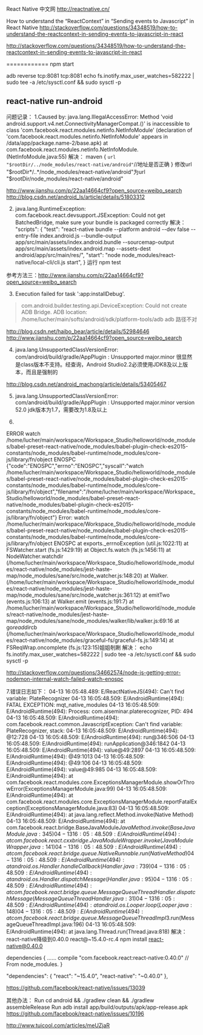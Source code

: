 React Native 中文网
http://reactnative.cn/

How to understand the “ReactContext” in “Sending events to Javascript” in React Native
http://stackoverflow.com/questions/34348519/how-to-understand-the-reactcontext-in-sending-events-to-javascript-in-react

http://stackoverflow.com/questions/34348519/how-to-understand-the-reactcontext-in-sending-events-to-javascript-in-react

============
npm start

adb reverse tcp:8081 tcp:8081
echo fs.inotify.max_user_watches=582222 | sudo tee -a /etc/sysctl.conf && sudo sysctl -p

react-native run-android
--------

问题记录：
1.Caused by: java.lang.IllegalAccessError: Method 'void android.support.v4.net.ConnectivityManagerCompat.<init>()' is inaccessible to class 'com.facebook.react.modules.netinfo.NetInfoModule' (declaration of 'com.facebook.react.modules.netinfo.NetInfoModule' appears in /data/app/package.name-2/base.apk)
at com.facebook.react.modules.netinfo.NetInfoModule.<init>(NetInfoModule.java:55)
解决：
 maven {
            `url "$rootDir/../node_modules/react-native/android"`//地址是否正确
        }
 修改url "$rootDir*/..*/node_modules/react-native/android"为url "$rootDir/node_modules/react-native/android"

 http://www.jianshu.com/p/22aa14664cf9?open_source=weibo_search
 http://blog.csdn.net/android_ls/article/details/51803312

 2. java.lang.RuntimeException: com.facebook.react.devsupport.JSException: Could not get BatchedBridge, make sure your bundle is packaged correctly
 解决：
 "scripts": {
     "test": "react-native bundle --platform android --dev false --entry-file index.android.js --bundle-output app/src/main/assets/index.android.bundle --sourcemap-output app/src/main/assets/index.android.map --assets-dest android/app/src/main/res/",
     "start": "node node_modules/react-native/local-cli/cli.js start",
   }
  运行 npm test

参考方法三：http://www.jianshu.com/p/22aa14664cf9?open_source=weibo_search

3. Execution failed for task ':app:installDebug'.
 > com.android.builder.testing.api.DeviceException: Could not create ADB Bridge. ADB location: /home/lucher/main/softs/android/sdk/platform-tools/adb
adb 路径不对

http://blog.csdn.net/haibo_bear/article/details/52984646
http://www.jianshu.com/p/22aa14664cf9?open_source=weibo_search

4. java.lang.UnsupportedClassVersionError: com/android/build/gradle/AppPlugin : Unsupported major.minor
很显然是class版本不支持。经查询，Android Studio2.2必须使用JDK8及以上版本，而且是强制的

http://blog.csdn.net/android_machong/article/details/53405467


5. java.lang.UnsupportedClassVersionError: com/android/build/gradle/AppPlugin : Unsupported major.minor version 52.0
jdk版本为1.7，需要改为1.8及以上

6.
 ERROR  watch /home/lucher/main/workspace/Workspace_Studio/helloworld/node_modules/babel-preset-react-native/node_modules/babel-plugin-check-es2015-constants/node_modules/babel-runtime/node_modules/core-js/library/fn/object ENOSPC
{"code":"ENOSPC","errno":"ENOSPC","syscall":"watch /home/lucher/main/workspace/Workspace_Studio/helloworld/node_modules/babel-preset-react-native/node_modules/babel-plugin-check-es2015-constants/node_modules/babel-runtime/node_modules/core-js/library/fn/object","filename":"/home/lucher/main/workspace/Workspace_Studio/helloworld/node_modules/babel-preset-react-native/node_modules/babel-plugin-check-es2015-constants/node_modules/babel-runtime/node_modules/core-js/library/fn/object"}
Error: watch /home/lucher/main/workspace/Workspace_Studio/helloworld/node_modules/babel-preset-react-native/node_modules/babel-plugin-check-es2015-constants/node_modules/babel-runtime/node_modules/core-js/library/fn/object ENOSPC
    at exports._errnoException (util.js:1022:11)
    at FSWatcher.start (fs.js:1429:19)
    at Object.fs.watch (fs.js:1456:11)
    at NodeWatcher.watchdir (/home/lucher/main/workspace/Workspace_Studio/helloworld/node_modules/react-native/node_modules/jest-haste-map/node_modules/sane/src/node_watcher.js:148:20)
    at Walker.<anonymous> (/home/lucher/main/workspace/Workspace_Studio/helloworld/node_modules/react-native/node_modules/jest-haste-map/node_modules/sane/src/node_watcher.js:361:12)
    at emitTwo (events.js:106:13)
    at Walker.emit (events.js:191:7)
    at /home/lucher/main/workspace/Workspace_Studio/helloworld/node_modules/react-native/node_modules/jest-haste-map/node_modules/sane/node_modules/walker/lib/walker.js:69:16
    at go$readdir$cb (/home/lucher/main/workspace/Workspace_Studio/helloworld/node_modules/react-native/node_modules/graceful-fs/graceful-fs.js:149:14)
    at FSReqWrap.oncomplete (fs.js:123:15)姐姐剞劂
解决：
echo fs.inotify.max_user_watches=582222 | sudo tee -a /etc/sysctl.conf && sudo sysctl -p

http://stackoverflow.com/questions/34662574/node-js-getting-error-nodemon-internal-watch-failed-watch-enospc


7.错误日志如下：
04-13 16:05:48.489: E/ReactNativeJS(494): Can't find variable: PlateRecognizer
  04-13 16:05:48.509: E/AndroidRuntime(494): FATAL EXCEPTION: mqt_native_modules
  04-13 16:05:48.509: E/AndroidRuntime(494): Process: com.aiseminar.platerecognizer, PID: 494
  04-13 16:05:48.509: E/AndroidRuntime(494): com.facebook.react.common.JavascriptException: Can't find variable: PlateRecognizer, stack:
  04-13 16:05:48.509: E/AndroidRuntime(494): <unknown>@12:728
  04-13 16:05:48.509: E/AndroidRuntime(494): run@346:506
  04-13 16:05:48.509: E/AndroidRuntime(494): runApplication@346:1842
  04-13 16:05:48.509: E/AndroidRuntime(494): value@49:2897
  04-13 16:05:48.509: E/AndroidRuntime(494): <unknown>@49:1013
  04-13 16:05:48.509: E/AndroidRuntime(494): <unknown>@49:106
  04-13 16:05:48.509: E/AndroidRuntime(494): value@49:985
  04-13 16:05:48.509: E/AndroidRuntime(494): 	at com.facebook.react.modules.core.ExceptionsManagerModule.showOrThrowError(ExceptionsManagerModule.java:99)
  04-13 16:05:48.509: E/AndroidRuntime(494): 	at com.facebook.react.modules.core.ExceptionsManagerModule.reportFatalException(ExceptionsManagerModule.java:83)
  04-13 16:05:48.509: E/AndroidRuntime(494): 	at java.lang.reflect.Method.invoke(Native Method)
  04-13 16:05:48.509: E/AndroidRuntime(494): 	at com.facebook.react.bridge.BaseJavaModule$JavaMethod.invoke(BaseJavaModule.java:345)
  04-13 16:05:48.509: E/AndroidRuntime(494): 	at com.facebook.react.cxxbridge.JavaModuleWrapper.invoke(JavaModuleWrapper.java:141)
  04-13 16:05:48.509: E/AndroidRuntime(494): 	at com.facebook.react.bridge.queue.NativeRunnable.run(Native Method)
  04-13 16:05:48.509: E/AndroidRuntime(494): 	at android.os.Handler.handleCallback(Handler.java:739)
  04-13 16:05:48.509: E/AndroidRuntime(494): 	at android.os.Handler.dispatchMessage(Handler.java:95)
  04-13 16:05:48.509: E/AndroidRuntime(494): 	at com.facebook.react.bridge.queue.MessageQueueThreadHandler.dispatchMessage(MessageQueueThreadHandler.java:31)
  04-13 16:05:48.509: E/AndroidRuntime(494): 	at android.os.Looper.loop(Looper.java:148)
  04-13 16:05:48.509: E/AndroidRuntime(494): 	at com.facebook.react.bridge.queue.MessageQueueThreadImpl$3.run(MessageQueueThreadImpl.java:196)
  04-13 16:05:48.509: E/AndroidRuntime(494): 	at java.lang.Thread.run(Thread.java:818)
解决：
react-native降级到0.40.0
react@~15.4.0-rc.4
npm install react-native@0.40.0

dependencies {
   ......
    compile "com.facebook.react:react-native:0.40.0" // From node_modules.
}

  "dependencies": {
    "react": "~15.4.0",
    "react-native": "~0.40.0"
  },
  
https://github.com/facebook/react-native/issues/13039


其他办法：
Run cd android && ./gradlew clean && ./gradlew assembleRelease
Run adb install app/build/outputs/apk/app-release.apk
https://github.com/facebook/react-native/issues/10196



http://www.tuicool.com/articles/meUZjaR